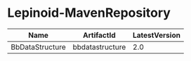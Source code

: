 # Lepinoid-MavenRepository

| Name            | ArtifactId      | LatestVersion |
| --------------- | --------------- | ------------- |
| BbDataStructure | bbdatastructure | 2.0           |

